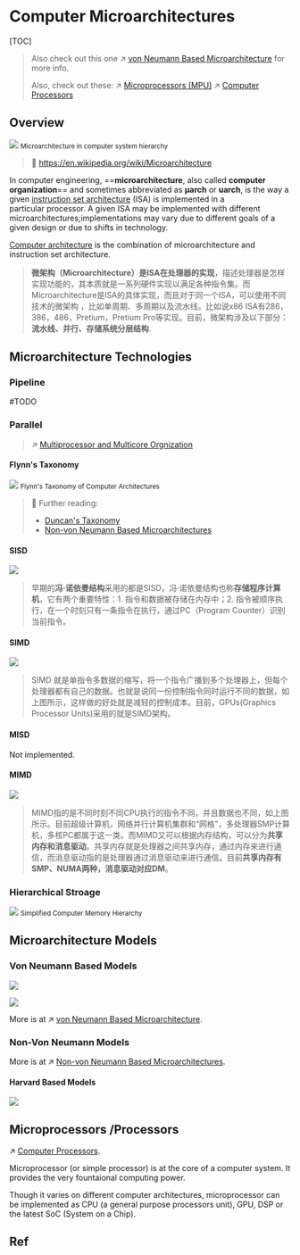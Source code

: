 # Computer Microarchitectures

[TOC]



> Also check out this one ↗ [von Neumann Based Microarchitecture](../../Computer%20Organization%20&%20Architecture/🧝🏻‍♀️%20von%20Neumann%20Based%20Microarchitecture/von%20Neumann%20Based%20Microarchitecture.md) for more info.
> 
> Also, check out these:
> ↗ [Microprocessors (MPU)](Computer%20Processors/Microprocessors%20(MPU).md)
> ↗ [Computer Processors](../../Microcomputer%20Principles%20&%20Interfaces/Computer%20Microarchitectures/Computer%20Processors/Computer%20Processors.md)



## Overview
![](../../../../../Assets/Pics/Pasted%20image%2020230302132847.png)
<small>Microarchitecture in computer system hierarchy</small>

> 🔗 https://en.wikipedia.org/wiki/Microarchitecture

In computer engineering, ==**microarchitecture**, also called **computer organization**== and sometimes abbreviated as **µarch** or **uarch**, is the way a given [instruction set architecture](https://en.wikipedia.org/wiki/Instruction_set_architecture "Instruction set architecture") (ISA) is implemented in a particular processor. A given ISA may be implemented with different microarchitectures;implementations may vary due to different goals of a given design or due to shifts in technology.

[Computer architecture](https://en.wikipedia.org/wiki/Computer_architecture "Computer architecture") is the combination of microarchitecture and instruction set architecture.

> **微架构（Microarchitecture）是ISA在处理器的实现**，描述处理器是怎样实现功能的，其本质就是一系列硬件实现以满足各种指令集。而Microarchitecture是ISA的具体实现，而且对于同一个ISA，可以使用不同技术的微架构 ，比如单周期、多周期以及流水线。比如说x86 ISA有286，386，486，Pretium，Pretium Pro等实现。目前，微架构涉及以下部分：**流水线、并行、存储系统分层结构**.



## Microarchitecture Technologies
### Pipeline
#TODO 

### Parallel 
> ↗ [Multiprocessor and Multicore Orgnization](Computer%20Processors/Multiprocessor%20and%20Multicore%20Orgnization.md)


#### Flynn's Taxonomy 
![](../../../../../Assets/Pics/Pasted%20image%2020230304154759.png)
<small>Flynn's Taxonomy of Computer Architectures</small>

> 🔗 Further reading: 
> - [Duncan's Taxonomy](https://en.wikipedia.org/wiki/Duncan%27s_taxonomy)
> - [Non-von Neumann Based Microarchitectures](../../Computer%20Organization%20&%20Architecture/Non-von%20Neumann%20Based%20Microarchitectures/Non-von%20Neumann%20Based%20Microarchitectures.md)


#### SISD
![](../../../../../Assets/Pics/Pasted%20image%2020230304155503.png)

> 早期的**冯·诺依曼结构**采用的都是SISD，冯·诺依曼结构也称**存储程序计算机**，它有两个重要特性：1. 指令和数据被存储在内存中；2. 指令被顺序执行，在一个时刻只有一条指令在执行，通过PC（Program Counter）识别当前指令。


#### SIMD
![](../../../../../Assets/Pics/Pasted%20image%2020230304155409.png)

> SIMD 就是单指令多数据的缩写，将一个指令广播到多个处理器上，但每个处理器都有自己的数据。也就是说同一份控制指令同时运行不同的数据，如上图所示，这样做的好处就是减轻的控制成本。目前，GPUs(Graphics Processor Units)采用的就是SIMD架构。


#### MISD
Not implemented.


#### MIMD
![](../../../../../Assets/Pics/Pasted%20image%2020230304155426.png)

> MIMD指的是不同时刻不同CPU执行的指令不同，并且数据也不同，如上图所示。目前超级计算机，网络并行计算机集群和“网格”，多处理器SMP计算机，多核PC都属于这一类。而MIMD又可以根据内存结构，可以分为**共享内存和消息驱动**。共享内存就是处理器之间共享内存，通过内存来进行通信，而消息驱动指的是处理器通过消息驱动来进行通信。目前**共享内存有SMP、NUMA两种，消息驱动对应DM**。


### Hierarchical Stroage 
![](../../../../../../Assets/Pics/Pasted%20image%2020230301122408.png)
<small>Simplified Computer Memory Hierarchy </small>



## Microarchitecture Models
### Von Neumann Based Models
![](../../../../../Assets/Pics/Pasted%20image%2020230302132111.png)

![](../../../../../Assets/Pics/Screenshot%202023-03-02%20at%204.11.10%20PM.png)

More is at ↗ [von Neumann Based Microarchitecture](../../Computer%20Organization%20&%20Architecture/🧝🏻‍♀️%20von%20Neumann%20Based%20Microarchitecture/von%20Neumann%20Based%20Microarchitecture.md).


### Non-Von Neumann Models
More is at ↗ [Non-von Neumann Based Microarchitectures](../../Computer%20Organization%20&%20Architecture/Non-von%20Neumann%20Based%20Microarchitectures/Non-von%20Neumann%20Based%20Microarchitectures.md).


#### Harvard Based Models
![](../../../../../Assets/Pics/Pasted%20image%2020230302132344.png)



## Microprocessors /Processors
↗ [Computer Processors](../../Microcomputer%20Principles%20&%20Interfaces/Computer%20Microarchitectures/Computer%20Processors/Computer%20Processors.md).

Microprocessor (or simple processor) is at the core of a computer system. It provides the very fountaional computing power. 

Though it varies on different computer architectures, microprocessor can be implemented as CPU (a general purpose processors unit), GPU, DSP or the latest SoC (System on a Chip).



## Ref
[漫谈计算机架构]: https://segmentfault.com/a/1190000014885126
[Microarchitecture]: https://en.wikipedia.org/wiki/Microarchitecture#See_also
[Flynn's Taxonomy]: https://en.wikipedia.org/wiki/Flynn%27s_taxonomy